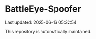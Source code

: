 # BattleEye-Spoofer

Last updated: 2025-06-16 05:32:54

This repository is automatically maintained.
